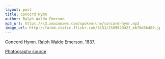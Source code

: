 ```yaml
---
layout: post
title: Concord Hymn
author: Ralph Waldo Emerson
mp3_url: https://s3.amazonaws.com/spokenrune/concord-hymn.mp3
image_url: http://farm4.static.flickr.com/3151/2589529427_eb76d8b480.jpg
---
```


Concord Hymn.  Ralph Waldo Emerson.  1837.

[Photography source](http://www.flickr.com/photos/boston_public_library/2589529427/).
